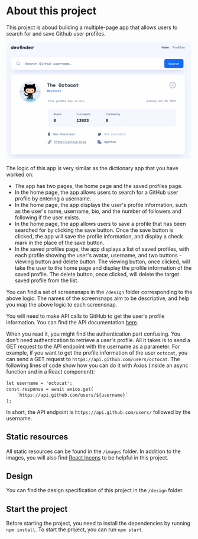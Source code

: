# About this project

This project is aboud building a multiple-page app that allows users to search for and save Github user profiles. 

<img src="./design/default.png" width="500" />

The logic of this app is very similar as the dictionary app that you have worked on:

* The app has two pages, the home page and the saved profiles page.
* In the home page, the app allows users to search for a GitHub user profile by entering a username.
* In the home page, the app displays the user's profile information, such as the user's name, username, bio, and the number of followers and following if the user exists.
* In the home page, the app allows users to save a profile that has been searched for by clicking the save button. Once the save button is clicked, the app will save the profile information, and display a check mark in the place of the save button.
* In the saved profiles page, the app displays a list of saved profiles, with each profile showing the user's avatar, username, and two buttons - viewing button and delete button. The viewing button, once clicked, will take the user to the home page and display the profile information of the saved profile. The delete button, once clicked, will delete the target saved profile from the list.

You can find a set of screensnaps in the `/design` folder corresponding to the above logic. The names of the screensnaps aim to be descriptive, and help you map the above logic to each screensnap.

You will need to make API calls to GitHub to get the user's profile information. You can find the API documentation [here](https://docs.github.com/en/rest/users/users?apiVersion=2022-11-28#get-a-user).

When you read it, you might find the authentication part confusing. You don't need authentication to retrieve a user's profile. All it takes is to send a GET request to the API endpoint with the username as a parameter. For example, if you want to get the profile information of the user `octocat`, you can send a GET request to `https://api.github.com/users/octocat`. The following lines of code show how you can do it with Axios (inside an async function and in a React component):

```
let username = 'octocat';
const response = await axios.get(
    `https://api.github.com/users/${username}`
);
```

In short, the API endpoint is `https://api.github.com/users/` followed by the username.

## Static resources

All static resources can be found in the `/images` folder. In addition to the images, you will also find [React Incons](https://react-icons.github.io/react-icons/) to be helpful in this project.

## Design

You can find the design specification of this project in the `/design` folder.

## Start the project

Before starting the project, you need to install the dependencies by running `npm install`. To start the project, you can run `npm start`.